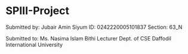 ﻿# SPIII-Project
Submitted by:
Jubair Amin Siyum
ID: 0242220005101837
Section: 63_N

Submitted to:
Ms. Nasima Islam Bithi
Lecturer
Dept. of CSE
Daffodil International University
